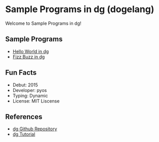 # Sample Programs in dg (dogelang)

Welcome to Sample Programs in dg!

## Sample Programs

- [Hello World in dg][0]
- [Fizz Buzz in dg][1]

## Fun Facts

- Debut: 2015
- Developer: pyos
- Typing: Dynamic
- License: MIT Liscense

## References

- [dg Github Repository][6]
- [dg Tutorial][7]

[0]: https://therenegadecoder.com/code/hello-world-in-dg/
[1]: https://therenegadecoder.com/code/fizz-buzz-in-dg/
[6]: https://github.com/pyos/dg
[7]: https://pyos.github.io/dg/tutorial/
